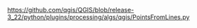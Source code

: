 https://github.com/qgis/QGIS/blob/release-3_22/python/plugins/processing/algs/qgis/PointsFromLines.py
